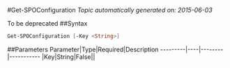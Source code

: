 #Get-SPOConfiguration
*Topic automatically generated on: 2015-06-03*

To be deprecated
##Syntax
```powershell
Get-SPOConfiguration [-Key <String>]
```


##Parameters
Parameter|Type|Required|Description
---------|----|--------|-----------
|Key|String|False||
<!-- Ref: 6A1B49E466F42D2AA1D6AB6585A016A6 -->